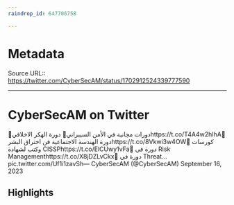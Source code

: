 ```yaml
---
raindrop_id: 647706758

---
```


# Metadata
Source URL:: https://twitter.com/CyberSecAM/status/1702912524339777590


---
# CyberSecAM on Twitter

🔻دورات مجانية في الأمن السيبراني🔴 دورة الهكر الاخلاقيhttps://t.co/T4A4w2hIhA🔴 دورة الهندسة الاجتماعية فن اختراق البشرhttps://t.co/8Vkwi3w4OW🔴 كورسات وكتب لشهادة CISSPhttps://t.co/ElCUwy1vFa🔴 دورة في Risk Managementhttps://t.co/X8jDZLvCkx🔴 دورة في Threat… pic.twitter.com/Uf1i1zavSh— CyberSecAM (@CyberSecAM) September 16, 2023

## Highlights
